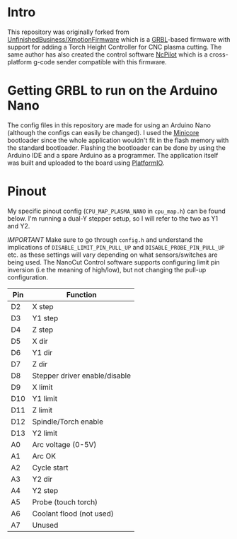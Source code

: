# Intro
This repository was originally forked from [UnfinishedBusiness/XmotionFirmware](https://github.com/UnfinishedBusiness/XmotionFirmware) which is a [GRBL](https://github.com/grbl/grbl)-based firmware with support for adding a Torch Height Controller for CNC plasma cutting. The same author has also created the control software [NcPilot](https://github.com/UnfinishedBusiness/ncPilot) which is a cross-platform g-code sender compatible with this firmware.

# Getting GRBL to run on the Arduino Nano
The config files in this repository are made for using an Arduino Nano (although the configs can easily be changed). I used the [Minicore](https://github.com/MCUdude/MiniCore) bootloader since the whole application wouldn't fit in the flash memory with the standard bootloader. Flashing the bootloader can be done by using the Arduino IDE and a spare Arduino as a programmer. The application itself was built and uploaded to the board using [PlatformIO](https://platformio.org/).

# Pinout
My specific pinout config (`CPU_MAP_PLASMA_NANO` in `cpu_map.h`) can be found below. I'm running a dual-Y stepper setup, so I will refer to the two as Y1 and Y2. 

*IMPORTANT*
Make sure to go through `config.h` and understand the implications of `DISABLE_LIMIT_PIN_PULL_UP` and `DISABLE_PROBE_PIN_PULL_UP` etc. as these settings will vary depending on what sensors/switches are being used. The NanoCut Control software supports configuring limit pin inversion (i.e the meaning of high/low), but not changing the pull-up configuration. 

| Pin | Function |
|----|----|
| D2 | X step |
| D3 | Y1 step |
| D4 | Z step |
| D5 | X dir |
| D6 | Y1 dir |
| D7 | Z dir |
| D8 | Stepper driver enable/disable |
| D9 | X limit |
| D10 | Y1 limit |
| D11 | Z limit |
| D12 | Spindle/Torch enable |
| D13 | Y2 limit |
| A0 | Arc voltage (0-5V) |
| A1 | Arc OK |
| A2 | Cycle start |
| A3 | Y2 dir |
| A4 | Y2 step |
| A5 | Probe (touch torch) |
| A6 | Coolant flood (not used) |
| A7 | Unused |
